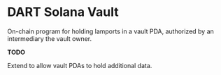 # DART Solana Vault

On-chain program for holding lamports in a vault PDA,
authorized by an intermediary the vault owner.

__TODO__

Extend to allow vault PDAs to hold additional data.

